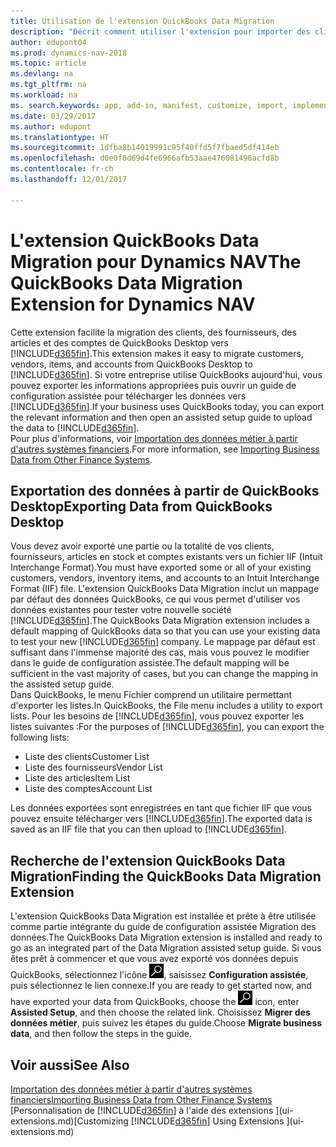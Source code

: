 ```yaml
---
title: Utilisation de l'extension QuickBooks Data Migration
description: "Décrit comment utiliser l'extension pour importer des clients, des fournisseurs, des articles, et des comptes de QuickBooks Desktop dans Dynamics NAV."
author: edupont04
ms.prod: dynamics-nav-2018
ms.topic: article
ms.devlang: na
ms.tgt_pltfrm: na
ms.workload: na
ms. search.keywords: app, add-in, manifest, customize, import, implement
ms.date: 03/29/2017
ms.author: edupont
ms.translationtype: HT
ms.sourcegitcommit: 1dfba8b14019991c95f40ffd5f7fbaed5df414eb
ms.openlocfilehash: d0e0f8d69d4fe6966afb53aae476081496acfd8b
ms.contentlocale: fr-ch
ms.lasthandoff: 12/01/2017

---
```

# <a name="the-quickbooks-data-migration-extension-for-dynamics-nav"></a><span data-ttu-id="43727-103">L'extension QuickBooks Data Migration pour Dynamics NAV</span><span class="sxs-lookup"><span data-stu-id="43727-103">The QuickBooks Data Migration Extension for Dynamics NAV</span></span>
<span data-ttu-id="43727-104">Cette extension facilite la migration des clients, des fournisseurs, des articles et des comptes de QuickBooks Desktop vers [!INCLUDE[d365fin](includes/d365fin_md.md)].</span><span class="sxs-lookup"><span data-stu-id="43727-104">This extension makes it easy to migrate customers, vendors, items, and accounts from QuickBooks Desktop to [!INCLUDE[d365fin](includes/d365fin_md.md)].</span></span> <span data-ttu-id="43727-105">Si votre entreprise utilise QuickBooks aujourd'hui, vous pouvez exporter les informations appropriées puis ouvrir un guide de configuration assistée pour télécharger les données vers [!INCLUDE[d365fin](includes/d365fin_md.md)].</span><span class="sxs-lookup"><span data-stu-id="43727-105">If your business uses QuickBooks today, you can export the relevant information and then open an assisted setup guide to upload the data to [!INCLUDE[d365fin](includes/d365fin_md.md)].</span></span>  
<span data-ttu-id="43727-106">Pour plus d'informations, voir [Importation des données métier à partir d'autres systèmes financiers](upload-data.md).</span><span class="sxs-lookup"><span data-stu-id="43727-106">For more information, see [Importing Business Data from Other Finance Systems](upload-data.md).</span></span>

## <a name="exporting-data-from-quickbooks-desktop"></a><span data-ttu-id="43727-107">Exportation des données à partir de QuickBooks Desktop</span><span class="sxs-lookup"><span data-stu-id="43727-107">Exporting Data from QuickBooks Desktop</span></span>
<span data-ttu-id="43727-108">Vous devez avoir exporté une partie ou la totalité de vos clients, fournisseurs, articles en stock et comptes existants vers un fichier IIF (Intuit Interchange Format).</span><span class="sxs-lookup"><span data-stu-id="43727-108">You must have exported some or all of your existing customers, vendors, inventory items, and accounts to an Intuit Interchange Format (IIF) file.</span></span> <span data-ttu-id="43727-109">L'extension QuickBooks Data Migration inclut un mappage par défaut des données QuickBooks, ce qui vous permet d'utiliser vos données existantes pour tester votre nouvelle société [!INCLUDE[d365fin](includes/d365fin_md.md)].</span><span class="sxs-lookup"><span data-stu-id="43727-109">The QuickBooks Data Migration extension includes a default mapping of QuickBooks data so that you can use your existing data to test your new [!INCLUDE[d365fin](includes/d365fin_md.md)] company.</span></span> <span data-ttu-id="43727-110">Le mappage par défaut est suffisant dans l'immense majorité des cas, mais vous pouvez le modifier dans le guide de configuration assistée.</span><span class="sxs-lookup"><span data-stu-id="43727-110">The default mapping will be sufficient in the vast majority of cases, but you can change the mapping in the assisted setup guide.</span></span>  
<span data-ttu-id="43727-111">Dans QuickBooks, le menu Fichier comprend un utilitaire permettant d'exporter les listes.</span><span class="sxs-lookup"><span data-stu-id="43727-111">In QuickBooks, the File menu includes a utility to export lists.</span></span> <span data-ttu-id="43727-112">Pour les besoins de [!INCLUDE[d365fin](includes/d365fin_md.md)], vous pouvez exporter les listes suivantes :</span><span class="sxs-lookup"><span data-stu-id="43727-112">For the purposes of [!INCLUDE[d365fin](includes/d365fin_md.md)], you can export the following lists:</span></span>

* <span data-ttu-id="43727-113">Liste des clients</span><span class="sxs-lookup"><span data-stu-id="43727-113">Customer List</span></span>  
* <span data-ttu-id="43727-114">Liste des fournisseurs</span><span class="sxs-lookup"><span data-stu-id="43727-114">Vendor List</span></span>  
* <span data-ttu-id="43727-115">Liste des articles</span><span class="sxs-lookup"><span data-stu-id="43727-115">Item List</span></span>  
* <span data-ttu-id="43727-116">Liste des comptes</span><span class="sxs-lookup"><span data-stu-id="43727-116">Account List</span></span>  

<span data-ttu-id="43727-117">Les données exportées sont enregistrées en tant que fichier IIF que vous pouvez ensuite télécharger vers [!INCLUDE[d365fin](includes/d365fin_md.md)].</span><span class="sxs-lookup"><span data-stu-id="43727-117">The exported data is saved as an IIF file that you can then upload to [!INCLUDE[d365fin](includes/d365fin_md.md)].</span></span>

## <a name="finding-the-quickbooks-data-migration-extension"></a><span data-ttu-id="43727-118">Recherche de l'extension QuickBooks Data Migration</span><span class="sxs-lookup"><span data-stu-id="43727-118">Finding the QuickBooks Data Migration Extension</span></span>
<span data-ttu-id="43727-119">L'extension QuickBooks Data Migration est installée et prête à être utilisée comme partie intégrante du guide de configuration assistée Migration des données.</span><span class="sxs-lookup"><span data-stu-id="43727-119">The QuickBooks Data Migration extension is installed and ready to go as an integrated part of the Data Migration assisted setup guide.</span></span> <span data-ttu-id="43727-120">Si vous êtes prêt à commencer et que vous avez exporté vos données depuis QuickBooks, sélectionnez l'icône ![Page ou état pour la recherche](media/ui-search/search_small.png "Page ou état pour la recherche"), saisissez **Configuration assistée**, puis sélectionnez le lien connexe.</span><span class="sxs-lookup"><span data-stu-id="43727-120">If you are ready to get started now, and have exported your data from QuickBooks, choose the ![Search for Page or Report](media/ui-search/search_small.png "Search for Page or Report icon") icon, enter **Assisted Setup**, and then choose the related link.</span></span> <span data-ttu-id="43727-121">Choisissez **Migrer des données métier**, puis suivez les étapes du guide.</span><span class="sxs-lookup"><span data-stu-id="43727-121">Choose **Migrate business data**, and then follow the steps in the guide.</span></span>  

## <a name="see-also"></a><span data-ttu-id="43727-122">Voir aussi</span><span class="sxs-lookup"><span data-stu-id="43727-122">See Also</span></span>
[<span data-ttu-id="43727-123">Importation des données métier à partir d'autres systèmes financiers</span><span class="sxs-lookup"><span data-stu-id="43727-123">Importing Business Data from Other Finance Systems</span></span>](upload-data.md)  
<span data-ttu-id="43727-124">[Personnalisation de [!INCLUDE[d365fin](includes/d365fin_md.md)] à l'aide des extensions ](ui-extensions.md)</span><span class="sxs-lookup"><span data-stu-id="43727-124">[Customizing [!INCLUDE[d365fin](includes/d365fin_md.md)] Using Extensions ](ui-extensions.md)</span></span>  

